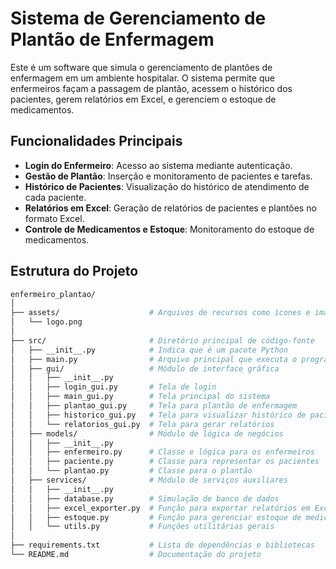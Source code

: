 # Sistema de Gerenciamento de Plantão de Enfermagem

Este é um software que simula o gerenciamento de plantões de enfermagem em um ambiente hospitalar. O sistema permite que enfermeiros façam a passagem de plantão, acessem o histórico dos pacientes, gerem relatórios em Excel, e gerenciem o estoque de medicamentos. 

## Funcionalidades Principais

- **Login do Enfermeiro**: Acesso ao sistema mediante autenticação.
- **Gestão de Plantão**: Inserção e monitoramento de pacientes e tarefas.
- **Histórico de Pacientes**: Visualização do histórico de atendimento de cada paciente.
- **Relatórios em Excel**: Geração de relatórios de pacientes e plantões no formato Excel.
- **Controle de Medicamentos e Estoque**: Monitoramento do estoque de medicamentos.
  
## Estrutura do Projeto

```bash
enfermeiro_plantao/
│
├── assets/                    # Arquivos de recursos como ícones e imagens
│   └── logo.png
│
├── src/                       # Diretório principal de código-fonte
│   ├── __init__.py            # Indica que é um pacote Python
│   ├── main.py                # Arquivo principal que executa o programa
│   ├── gui/                   # Módulo de interface gráfica
│   │   ├── __init__.py
│   │   ├── login_gui.py       # Tela de login
│   │   ├── main_gui.py        # Tela principal do sistema
│   │   ├── plantao_gui.py     # Tela para plantão de enfermagem
│   │   ├── historico_gui.py   # Tela para visualizar histórico de pacientes
│   │   └── relatorios_gui.py  # Tela para gerar relatórios
│   ├── models/                # Módulo de lógica de negócios
│   │   ├── __init__.py
│   │   ├── enfermeiro.py      # Classe e lógica para os enfermeiros
│   │   ├── paciente.py        # Classe para representar os pacientes
│   │   └── plantao.py         # Classe para o plantão
│   ├── services/              # Módulo de serviços auxiliares
│   │   ├── __init__.py
│   │   ├── database.py        # Simulação de banco de dados
│   │   ├── excel_exporter.py  # Função para exportar relatórios em Excel
│   │   ├── estoque.py         # Função para gerenciar estoque de medicamentos
│   │   └── utils.py           # Funções utilitárias gerais
│
├── requirements.txt           # Lista de dependências e bibliotecas
└── README.md                  # Documentação do projeto
